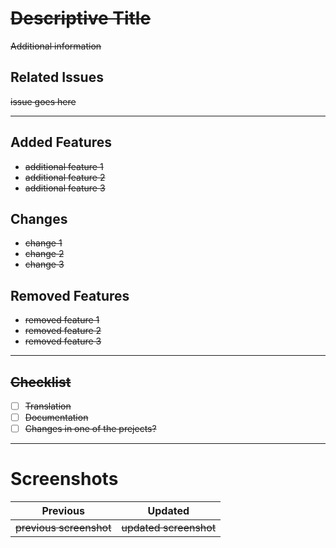 # ~~Descriptive Title~~
~~Additional information~~

## Related Issues
~~issue goes here~~

---

## Added Features
- ~~additional feature 1~~
- ~~additional feature 2~~
- ~~additional feature 3~~

## Changes
- ~~change 1~~
- ~~change 2~~
- ~~change 3~~

## Removed Features
- ~~removed feature 1~~
- ~~removed feature 2~~
- ~~removed feature 3~~

---

## ~~Checklist~~
- [ ] ~~Translation~~
- [ ] ~~Documentation~~
- [ ] ~~Changes in one of the prejects?~~

---

# Screenshots
      
|                Previous                 |                Updated                 |
|-----------------------------------------|----------------------------------------|
|         ~~previous screenshot~~         |         ~~updated screenshot~~         |
